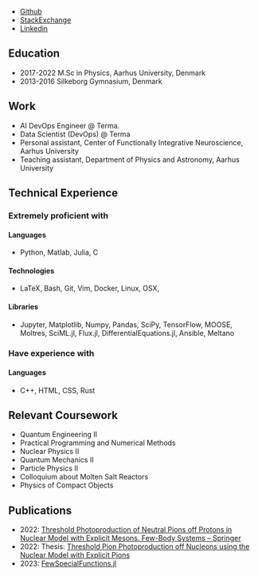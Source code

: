 - [Github](https://github.com/MartinMikkelsen)
- [StackExchange](https://scicomp.stackexchange.com/users/42830/mmikkelsen)
- [Linkedin](https://www.linkedin.com/in/martinmikkelsen1/)

## Education

- 2017-2022 M.Sc in Physics, Aarhus University, Denmark
- 2013-2016 Silkeborg Gymnasium, Denmark

## Work

- AI DevOps Engineer @ Terma. 
- Data Scientist (DevOps) @ Terma   
- Personal assistant, Center of Functionally Integrative Neuroscience, Aarhus University
- Teaching assistant, Department of Physics and Astronomy, Aarhus University

## Technical Experience

### Extremely proficient with

#### Languages
- Python, Matlab, Julia, C
#### Technologies
- LaTeX, Bash, Git, Vim, Docker, Linux, OSX, 
#### Libraries
- Jupyter, Matplotlib, Numpy, Pandas, SciPy, TensorFlow, MOOSE, Moltres, SciML.jl, Flux.jl, DifferentialEquations.jl, Ansible, Meltano

### Have experience with 

#### Languages
- C++, HTML, CSS, Rust

## Relevant Coursework

- Quantum Engineering II
- Practical Programming and Numerical Methods
- Nuclear Physics II
- Quantum Mechanics II
- Particle Physics II
- Colloquium about Molten Salt Reactors
- Physics of Compact Objects

## Publications

- 2022: [Threshold Photoproduction of Neutral Pions off Protons in Nuclear Model with Explicit Mesons. Few-Body Systems – Springer](https://link.springer.com/article/10.1007/s00601-022-01783-9)
- 2022: Thesis: [Threshold Pion Photoproduction off Nucleons using the Nuclear Model with Explicit Pions](https://users-phys.au.dk/~fedorov/subatom/master/MartinMikkelsen.pdf)
- 2023: [FewSpecialFunctions.jl](https://github.com/MartinMikkelsen/FewSpecialFunctions.jl)